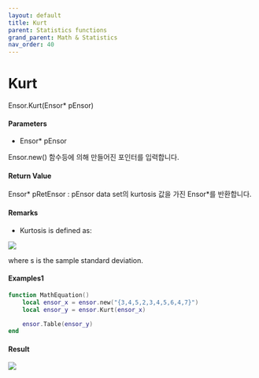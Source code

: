 ```yaml
---
layout: default
title: Kurt
parent: Statistics functions
grand_parent: Math & Statistics
nav_order: 40
---
```


# Kurt

Ensor.Kurt\(Ensor\* pEnsor\)

#### Parameters

* Ensor\* pEnsor

Ensor.new\(\) 함수등에 의해 만들어진 포인터를 입력합니다.

#### Return Value

Ensor\* pRetEnsor : pEnsor data set의 kurtosis 값을 가진 Ensor\*를 반환합니다.

#### Remarks

* Kurtosis is defined as:

![](/StatisticsAPI/KurtFunc.png)

where s is the sample standard deviation.

#### Examples1

```lua
function MathEquation()
	local ensor_x = ensor.new("{3,4,5,2,3,4,5,6,4,7}")
	local ensor_y = ensor.Kurt(ensor_x)

 	ensor.Table(ensor_y)
end
```

#### Result

![](/Kurt/KurtResultTable.png)

